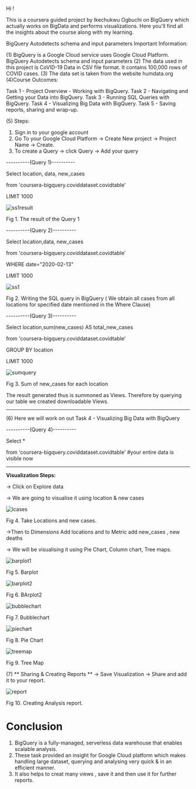 Hi !

This is a coursera guided  project by Ikechukwu Ogbuchi on BigQuery which actually works on BigData and performs visualizations.
Here you'll find all the insights about the course along with my learning. 

BigQuery Autodetects schema and input parameters
Important Information:

(1)  BigQuery is a Google Cloud service uses Google Cloud Platform. BigQuery Autodetects schema and input parameters
(2) The data used in this project is CoVID-19 Data in CSV file format. It contains 100,000 rows of COVID cases.
(3) The data set is taken from the website humdata.org
(4)Course Outcomes:

Task 1 - Project Overview - Working with BigQuery.
Task 2 - Navigating and Getting your Data into BigQuery.
Task 3 - Running SQL Queries with BigQuery.
Task 4 - Visualizing Big Data with BigQuery.
Task 5 - Saving reports, sharing and wrap-up.

(5) Steps:

1. Sign in to your google account
2. Go To your Google Cloud Platform -> Create New project -> Project Name -> Create.
3. To create a Query -> click Query -> Add your query 
           
----------(Query 1)----------
           
Select location, data, new_cases

from 'coursera-bigquery.coviddataset.covidtable'

LIMIT 1000

 
![ss1result](https://user-images.githubusercontent.com/53258421/162979192-b70453cf-b695-4f05-926c-d1d012fc36b8.png)

Fig 1. The result of the Query 1

----------(Query 2)----------
           
Select location,data, new_cases

from 'coursera-bigquery.coviddataset.covidtable'

WHERE date="2020-02-13"

LIMIT 1000

![ss1](https://user-images.githubusercontent.com/53258421/162978189-8814fef1-6be5-4bf4-abed-d8d7eaf805c1.png)


Fig 2. Writing the SQL query in BigQuery ( We obtain all cases from all locations for specified date mentioned in the Where Clause)

----------(Query 3)----------
          
           
Select location,sum(new_cases) AS total_new_cases

from 'coursera-bigquery.coviddataset.covidtable'

GROUP BY location

LIMIT 1000


![sumquery](https://user-images.githubusercontent.com/53258421/162979643-104157d4-fee5-4973-b366-856ca2cf403f.jpg)

Fig 3. Sum of new_cases for each location



The result generated thus is summoned as Views.
Therefore by querying our table we created downloadable Views.

----------------------------------------------------


(6) Here we will work on out Task 4 - Visualizing Big Data with BigQuery

----------(Query 4)----------

Select *

from 'coursera-bigquery.coviddataset.covidtable'  #your entire data is visible now

-----------------------------------------------------

**Visualization Steps:**


-> Click on Explore data 

-> We are going to visualise it using location & new cases 

![lcases](https://user-images.githubusercontent.com/53258421/162981449-ae869b99-88c0-41da-bdef-4bf5c84fdfde.png)

Fig 4. Take Locations and new cases.






->Then to Dimensions Add locations and to Metric add new_cases , new deaths

-> We will be visualising it using Pie Chart, Column chart, Tree maps.

![barplot1](https://user-images.githubusercontent.com/53258421/162983400-3c2e01d2-50b5-4400-b045-345a877b865a.png)

Fig 5. Barplot

![barplot2](https://user-images.githubusercontent.com/53258421/162983513-cbc45757-0f96-46f4-b489-40cb3b03f446.png)

Fig 6. BArplot2

![bubblechart](https://user-images.githubusercontent.com/53258421/162983622-99869fbc-625b-4fda-af03-1c4e7cfee090.png)

Fig 7. Bubblechart


![piechart](https://user-images.githubusercontent.com/53258421/162983696-cc123b72-7203-4127-9067-d44a7e8dbaf8.png)

Fig 8. Pie Chart

![treemap](https://user-images.githubusercontent.com/53258421/162983758-723bb2d1-cfd4-4002-8e2c-6168af18c10a.png)

Fig 9. Tree Map


(7) ** Sharing & Creating Reports **
-> Save Visualization
-> Share and add it to your report.





![report](https://user-images.githubusercontent.com/53258421/162987697-3e3bc06b-db7b-477b-a5eb-b1b2b9b35d98.png)

Fig 10. Creating Analysis report. 




<h1>Conclusion</h1>

1. BigQuery is a fully-managed, serverless data warehouse that enables scalable analysis. 
2. These task provided an insight for Google Cloud platform which makes handling large dataset, querying and analysing very quick & in an efficient manner. 
3. It also helps to creat many views , save it and then use it for further reports.












           
      
















